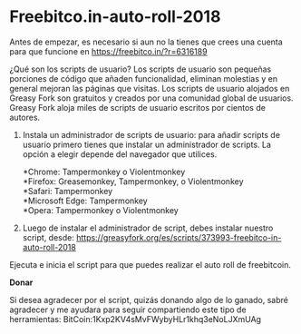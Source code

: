 # Freebitco.in-auto-roll-2018
Antes de empezar, es necesario si aun no la tienes que crees una cuenta para que funcione en https://freebitco.in/?r=6316189

¿Qué son los scripts de usuario?
Los scripts de usuario son pequeñas porciones de código que añaden funcionalidad, eliminan molestias y en general mejoran las páginas que visitas. Los scripts de usuario alojados en Greasy Fork son gratuitos y creados por una comunidad global de usuarios. Greasy Fork aloja miles de scripts de usuario escritos por cientos de autores.

1) Instala un administrador de scripts de usuario: para añadir scripts de usuario primero tienes que instalar un administrador de scripts. La opción a elegir depende del navegador que utilices.

    *Chrome: Tampermonkey o Violentmonkey <br/>
    *Firefox: Greasemonkey, Tampermonkey, o Violentmonkey<br/>
    *Safari: Tampermonkey<br/>
    *Microsoft Edge: Tampermonkey<br/>
    *Opera: Tampermonkey o Violentmonkey<br/>

2) Luego de instalar el administrador de script, debes instalar nuestro script, desde:
https://greasyfork.org/es/scripts/373993-freebitco-in-auto-roll-2018

Ejecuta e inicia el script para que puedes realizar el auto roll de freebitcoin.

**Donar**

Si desea agradecer por el script, quizás donando algo de lo ganado, sabré agradecer y me ayudara para seguir compartiendo este tipo de herramientas: BitCoin:1Kxp2KV4sMvFWybyHLr1khq3eNoLJXmUAg


